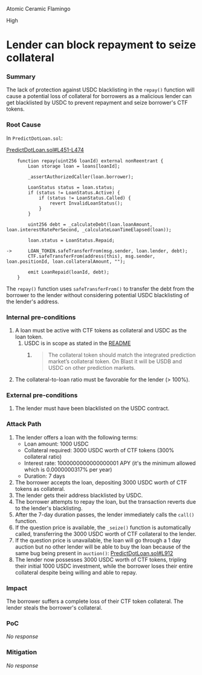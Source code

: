 Atomic Ceramic Flamingo

High

# Lender can block repayment to seize collateral

### Summary

The lack of protection against USDC blacklisting in the `repay()` function will cause a potential loss of collateral for borrowers as a malicious lender can get blacklisted by USDC to prevent repayment and seize borrower's CTF tokens.

### Root Cause

In `PredictDotLoan.sol`:

[PredictDotLoan.sol#L451-L474](https://github.com/sherlock-audit/2024-09-predict-fun/blob/41e70f9eed3f00dd29aba4038544150f5b35dccb/predict-dot-loan/contracts/PredictDotLoan.sol#L451-L474)
```solidity
    function repay(uint256 loanId) external nonReentrant {
        Loan storage loan = loans[loanId];

        _assertAuthorizedCaller(loan.borrower);

        LoanStatus status = loan.status;
        if (status != LoanStatus.Active) {
            if (status != LoanStatus.Called) {
                revert InvalidLoanStatus();
            }
        }

        uint256 debt = _calculateDebt(loan.loanAmount, loan.interestRatePerSecond, _calculateLoanTimeElapsed(loan));

        loan.status = LoanStatus.Repaid;

->      LOAN_TOKEN.safeTransferFrom(msg.sender, loan.lender, debt);
        CTF.safeTransferFrom(address(this), msg.sender, loan.positionId, loan.collateralAmount, "");

        emit LoanRepaid(loanId, debt);
    }
```

The `repay()` function uses `safeTransferFrom()` to transfer the debt from the borrower to the lender without considering potential USDC blacklisting of the lender's address.

### Internal pre-conditions

1. A loan must be active with CTF tokens as collateral and USDC as the loan token.
   1. USDC is in scope as stated in the [README](https://github.com/sherlock-audit/2024-09-predict-fun/blob/41e70f9eed3f00dd29aba4038544150f5b35dccb/README.md?plain=1#L23)
      1. > The collateral token should match the integrated prediction market’s collateral token. On Blast it will be USDB and USDC on other prediction markets.
2. The collateral-to-loan ratio must be favorable for the lender (> 100%).

### External pre-conditions

1. The lender must have been blacklisted on the USDC contract.

### Attack Path

1. The lender offers a loan with the following terms:
   - Loan amount: 1000 USDC
   - Collateral required: 3000 USDC worth of CTF tokens (300% collateral ratio)
   - Interest rate: 1000000000000000001 APY (it's the minimum allowed which is 0.0000000317% per year)
   - Duration: 7 days
2. The borrower accepts the loan, depositing 3000 USDC worth of CTF tokens as collateral.
3. The lender gets their address blacklisted by USDC.
4. The borrower attempts to repay the loan, but the transaction reverts due to the lender's blacklisting.
5. After the 7-day duration passes, the lender immediately calls the `call()` function.
6. If the question price is available, the `_seize()` function is automatically called, transferring the 3000 USDC worth of CTF collateral to the lender.
7. If the question price is unavailable, the loan will go through a 1 day auction but no other lender will be able to buy the loan because of the same bug being present in `auction()`: [PredictDotLoan.sol#L912](https://github.com/sherlock-audit/2024-09-predict-fun/blob/41e70f9eed3f00dd29aba4038544150f5b35dccb/predict-dot-loan/contracts/PredictDotLoan.sol#L912)
8. The lender now possesses 3000 USDC worth of CTF tokens, tripling their initial 1000 USDC investment, while the borrower loses their entire collateral despite being willing and able to repay.

### Impact

The borrower suffers a complete loss of their CTF token collateral. The lender steals the borrower's collateral.

### PoC

_No response_

### Mitigation

_No response_